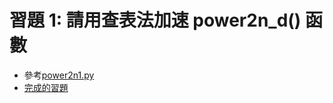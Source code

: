 # 習題 1: 請用查表法加速 power2n_d() 函數
+ 參考[power2n1.py](https://github.com/ccc113a/py2cs/blob/master/02-%E6%BC%94%E7%AE%97%E6%B3%95/02-%E6%96%B9%E6%B3%95/01-%E6%9F%A5%E8%A1%A8%E6%B3%95/power2n/power2n1.py)
+ [完成的習題](./power2n1.py)